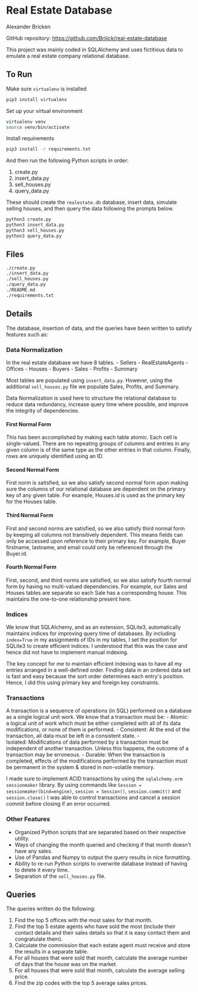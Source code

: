 # Real Estate Database

Alexander Bricken

GitHub repository: https://github.com/Briiick/real-estate-database

This project was mainly coded in SQLAlchemy and uses fictitious data to emulate a real estate company relational database.

## To Run

Make sure `virtualenv` is installed

```bash
pip3 install virtualenv
```

Set up your virtual environment

```bash
virtualenv venv
source venv/bin/activate
```

Install requirements

```bash
pip3 install -r requirements.txt
```

And then run the following Python scripts in order:

1. create.py
2. insert_data.py
3. sell_houses.py
4. query_data.py

These should create the `realestate.db` database, insert data, simulate selling houses, and then query the data following the prompts below.

```bash
python3 create.py
python3 insert_data.py
python3 sell_houses.py
python3 query_data.py
```

## Files

```bash
./create.py
./insert_data.py
./sell_houses.py
./query_data.py
./README.md
./requirements.txt
```

## Details

The database, insertion of data, and the  queries have been written to satisfy features such as:


### Data Normalization

In the real estate database we have 8 tables.
    - Sellers
    - RealEstateAgents
    - Offices
    - Houses
    - Buyers
    - Sales
    - Profits
    - Summary

Most tables are populated using `insert_data.py`. However, using the additional `sell_houses.py` file we populate Sales, Profits, and Summary.

Data Normalization is used here to structure the relational database to reduce data redundancy, increase query time where possible, and improve the integrity of dependencies.

#### First Normal Form

This has been accomplished by making each table atomic. Each cell is single-valued. There are no repeating groups of columns and entries in any given column is of the same type as the other entries in that column. Finally, rows are uniquely identified using an ID.

#### Second Normal Form

First norm is satisfied, so we also satisfy second normal form upon making sure the columns of our relational database are dependent on the primary key of any given table. For example, Houses.id is used as the primary key for the Houses table.

#### Third Normal Form

First and second norms are satisfied, so we also satisfy third normal form by keeping all columns not transitively dependent. This means fields can only be accessed upon reference to their primary key. For example, Buyer firstname, lastname, and email could only be referenced through the Buyer.id.

#### Fourth Normal Form

First, second, and third norms are satisfied, so we also satisfy fourth normal form by having no multi-valued dependencies. For example, our Sales and Houses tables are separate so each Sale has a corresponding house. This maintains the one-to-one relationship present here.

### Indices

We know that SQLAlchemy, and as an extension, SQLite3, automatically maintains indices for improving query time of databases. By including `index=True` in my assignments of IDs in my tables, I set the position for SQLite3 to create efficient indices. I understood that this was the case and hence did not have to implement manual indexing.

The key concept for me to maintain efficient indexing was to have all my entries arranged in a well-defined order. Finding data in an ordered data set is fast and easy because the sort order determines each entry's position. Hence, I did this using primary key and foreign key constraints.


### Transactions

A transaction is a sequence of operations (in SQL) performed on a database as a single logical unit work. We know that a transaction must be:
    - Atomic: a logical unit of work which must be either completed with all of its data modifications, or none of them is performed.
    - Consistent: At the end of the transaction, all data must be left in a consistent state.
    - Isolated: Modifications of data performed by a transaction must be independent of another transaction. Unless this happens, the outcome of a transaction may be erroneous.
    - Durable: When the transaction is completed, effects of the modifications performed by the transaction must be permanent in the system & stored in non-volatile memory.

I made sure to implement ACID transactions by using the `sqlalchemy.orm sessionmaker` library. By using commands like `Session = sessionmaker(bind=engine)`, `session = Session()`, `session.commit()` and `session.close()` I was able to control transactions and cancel a session commit before closing if an error occurred.


### Other Features

- Organized Python scripts that are separated based on their respective utility.
- Ways of changing the month queried and checking if that month doesn't have any sales.
- Use of Pandas and Numpy to output the query results in nice formatting.
- Ability to re-run Python scripts to overwrite database instead of having to delete it every time.
- Separation of the `sell_houses.py` file.

## Queries

The queries written do the following:

1. Find the top 5 offices with the most sales for that month.
2. Find the top 5 estate agents who have sold the most (include their contact details and their sales details so that it is easy contact them and congratulate them).
3. Calculate the commission that each estate agent must receive and store the results in a separate table.
4. For all houses that were sold that month, calculate the average number of days that the house was on the market.
5. For all houses that were sold that month, calculate the average selling price.
6. Find the zip codes with the top 5 average sales prices.
